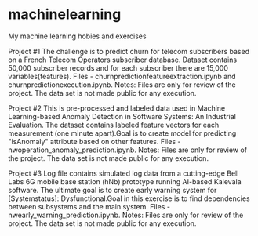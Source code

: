 # machinelearning
My machine learning hobies and exercises

Project #1 The challenge is to predict churn for telecom subscribers based on a French Telecom Operators subscriber database. Dataset contains 50,000 subscriber records and for each subscriber there are 15,000 variables(features).
Files - churnpredictionfeatureextraction.ipynb and churnpredictionexecution.ipynb.
Notes: Files are only for review of the project. The data set is not made public for any execution.

Project #2 This is pre-processed and labeled data used in Machine Learning-based Anomaly Detection in Software Systems: An Industrial Evaluation. The dataset contains labeled feature vectors for each measurement (one minute apart).Goal is to create model for predicting "isAnomaly" attribute based on other features.
Files - nwoperation_anomaly_prediction.ipynb.
Notes: Files are only for review of the project. The data set is not made public for any execution.

Project #3 Log file contains simulated log data from a cutting-edge Bell Labs 6G mobile base station (hNb) prototype running AI-based Kalevala software. The ultimate goal is to create early warning system for [Systemstatus]: Dysfunctional.Goal in this exercise is to find dependencies between subsystems and the main system.
Files - nwearly_warning_prediction.ipynb.
Notes: Files are only for review of the project. The data set is not made public for any execution.
